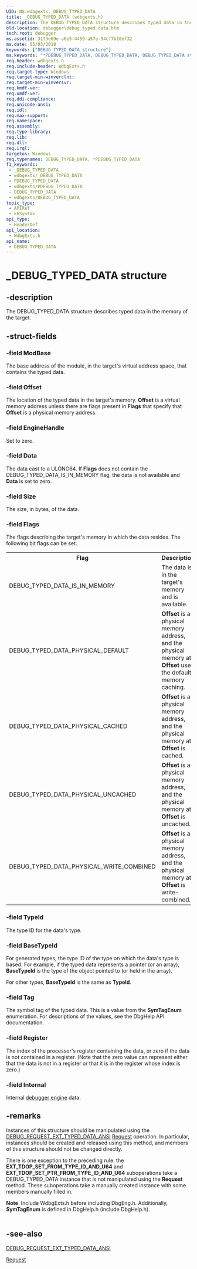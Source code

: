 ```yaml
---
UID: NS:wdbgexts._DEBUG_TYPED_DATA
title: _DEBUG_TYPED_DATA (wdbgexts.h)
description: The DEBUG_TYPED_DATA structure describes typed data in the memory of the target.
old-location: debugger\debug_typed_data.htm
tech.root: debugger
ms.assetid: 3173e69e-a6e5-4459-a57e-94cf7b10ef32
ms.date: 05/03/2018
keywords: ["DEBUG_TYPED_DATA structure"]
ms.keywords: "*PDEBUG_TYPED_DATA, DEBUG_TYPED_DATA, DEBUG_TYPED_DATA structure [Windows Debugging], PDEBUG_TYPED_DATA, PDEBUG_TYPED_DATA structure pointer [Windows Debugging], Structures_6e8e758c-2c5d-4590-8908-3e1734ea2c7d.xml, _DEBUG_TYPED_DATA, debugger.debug_typed_data, wdbgexts/DEBUG_TYPED_DATA, wdbgexts/PDEBUG_TYPED_DATA"
req.header: wdbgexts.h
req.include-header: WdbgExts.h
req.target-type: Windows
req.target-min-winverclnt: 
req.target-min-winversvr: 
req.kmdf-ver: 
req.umdf-ver: 
req.ddi-compliance: 
req.unicode-ansi: 
req.idl: 
req.max-support: 
req.namespace: 
req.assembly: 
req.type-library: 
req.lib: 
req.dll: 
req.irql: 
targetos: Windows
req.typenames: DEBUG_TYPED_DATA, *PDEBUG_TYPED_DATA
f1_keywords:
 - _DEBUG_TYPED_DATA
 - wdbgexts/_DEBUG_TYPED_DATA
 - PDEBUG_TYPED_DATA
 - wdbgexts/PDEBUG_TYPED_DATA
 - DEBUG_TYPED_DATA
 - wdbgexts/DEBUG_TYPED_DATA
topic_type:
 - APIRef
 - kbSyntax
api_type:
 - HeaderDef
api_location:
 - WdbgExts.h
api_name:
 - DEBUG_TYPED_DATA
---
```


# _DEBUG_TYPED_DATA structure


## -description

The DEBUG_TYPED_DATA structure describes typed data in the memory of the target.

## -struct-fields

### -field ModBase

The base address of the module, in the target's virtual address space, that contains the typed data.

### -field Offset

The location of the typed data in the target's memory. <b>Offset</b> is a virtual memory address unless there are flags present in <b>Flags</b> that specify that <b>Offset</b> is a physical memory address.

### -field EngineHandle

Set to zero.

### -field Data

The data cast to a ULONG64. If <b>Flags</b> does not contain the DEBUG_TYPED_DATA_IS_IN_MEMORY flag, the data is not available and <b>Data</b> is set to zero.

### -field Size

The size, in bytes, of the data.

### -field Flags

The flags describing the target's memory in which the data resides. The following bit flags can be set.

<table>
<tr>
<th>Flag</th>
<th>Description</th>
</tr>
<tr>
<td>
DEBUG_TYPED_DATA_IS_IN_MEMORY

</td>
<td>
The data is in the target's memory and is available.

</td>
</tr>
<tr>
<td>
DEBUG_TYPED_DATA_PHYSICAL_DEFAULT

</td>
<td>
<b>Offset</b> is a physical memory address, and the physical memory at <b>Offset</b> uses the default memory caching.

</td>
</tr>
<tr>
<td>
DEBUG_TYPED_DATA_PHYSICAL_CACHED

</td>
<td>
<b>Offset</b> is a physical memory address, and the physical memory at <b>Offset</b> is cached.

</td>
</tr>
<tr>
<td>
DEBUG_TYPED_DATA_PHYSICAL_UNCACHED

</td>
<td>
<b>Offset</b> is a physical memory address, and the physical memory at <b>Offset</b> is uncached.

</td>
</tr>
<tr>
<td>
DEBUG_TYPED_DATA_PHYSICAL_WRITE_COMBINED

</td>
<td>
<b>Offset</b> is a physical memory address, and the physical memory at <b>Offset</b> is write-combined.

</td>
</tr>
</table>

### -field TypeId

The type ID for the data's type.

### -field BaseTypeId

For generated types, the type ID of the type on which the data's type is based. For example, if the typed data represents a pointer (or an array), <b>BaseTypeId</b> is the type of the object pointed to (or held in the array).

For other types, <b>BaseTypeId</b> is the same as <b>TypeId</b>.

### -field Tag

The symbol tag of the typed data. This is a value from the <b>SymTagEnum</b> enumeration. For descriptions of the values, see the DbgHelp API documentation.

### -field Register

The index of the processor's register containing the data, or zero if the data is not contained in a register.  (Note that the zero value can represent either that the data is not in a register or that it is in the register whose index is zero.)

### -field Internal

Internal <a href="/windows-hardware/drivers/debugger/introduction">debugger engine</a> data.

## -remarks

Instances of this structure should be manipulated using the <a href="/windows-hardware/drivers/debugger/debug-request-ext-typed-data-ansi">DEBUG_REQUEST_EXT_TYPED_DATA_ANSI</a>
<a href="/windows-hardware/drivers/ddi/dbgeng/nf-dbgeng-idebugadvanced3-request"> Request</a> operation. In particular, instances should be created and released using this method, and members of this structure should not be changed directly.

There is one exception to the preceding rule: the <b>EXT_TDOP_SET_FROM_TYPE_ID_AND_U64</b> and <b>EXT_TDOP_SET_PTR_FROM_TYPE_ID_AND_U64</b> suboperations take a DEBUG_TYPED_DATA instance that is not manipulated using the <b>Request</b> method.  These suboperations take a manually created instance with some members manually filled in.

<div class="alert"><b>Note</b>  Include WdbgExts.h before including DbgEng.h. Additionally, <b>SymTagEnum</b> is defined in DbgHelp.h (include DbgHelp.h).</div>
<div> </div>

## -see-also

<a href="/windows-hardware/drivers/debugger/debug-request-ext-typed-data-ansi">DEBUG_REQUEST_EXT_TYPED_DATA_ANSI</a>



<a href="/windows-hardware/drivers/ddi/dbgeng/nf-dbgeng-idebugadvanced3-request">Request</a>
